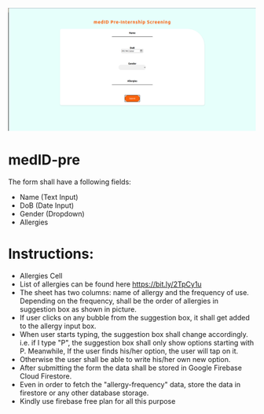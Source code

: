 ![alt text](https://github.com/AadityaMuley/medID-pre/blob/master/screenshots/0.png)

# medID-pre

The form shall have a following fields:
- Name (Text Input)
- DoB (Date Input)
- Gender (Dropdown)
- Allergies

# Instructions:
- Allergies Cell
- List of allergies can be found here https://bit.ly/2TpCy1u
- The sheet has two columns: name of allergy and the frequency of use. Depending on the frequency, shall be the order of allergies in suggestion box as shown in picture.
- If user clicks on any bubble from the suggestion box, it shall get added to the allergy input box.
- When user starts typing, the suggestion box shall change accordingly. i.e. if I type "P", the suggestion box shall only show options starting with P. Meanwhile, If the user finds his/her option, the user will tap on it.
- Otherwise the user shall be able to write his/her own new option.
- After submitting the form the data shall be stored in Google Firebase Cloud Firestore.
- Even in order to fetch the "allergy-frequency" data, store the data in firestore or any other database storage.
- Kindly use firebase free plan for all this purpose
